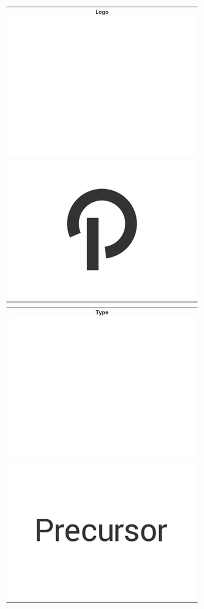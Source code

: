 <table>
  <tr>
    <th>Logo</th>
  </tr>
  <tr>
    <td>
      <a href="https://raw.githubusercontent.com/precursorapp/press/master/logo/white.png">
        <img src="logo/white.png"/>
      </a>
    </td>
  </tr>
  <tr>
    <td>
      <a href="https://raw.githubusercontent.com/precursorapp/press/master/logo/black.png">
        <img src="logo/black.png"/>
      </a>
    </td>
  </tr>
</table>
<table>
  <tr>
    <th>Type</th>
  </tr>
  <tr>
    <td>
      <a href="https://raw.githubusercontent.com/precursorapp/press/master/type/white.png">
        <img src="type/white.png"/>
      </a>
    </td>
  </tr>
  <tr>
    <td>
      <a href="https://raw.githubusercontent.com/precursorapp/press/master/type/black.png">
        <img src="type/black.png"/>
      </a>
    </td>
  </tr>
</table>
